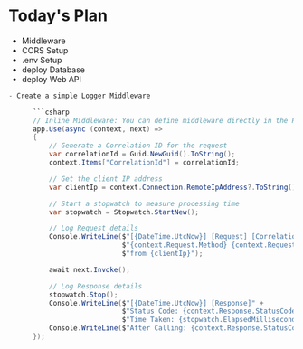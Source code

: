 # Today's Plan

- Middleware
- CORS Setup
- .env Setup
- deploy Database
- deploy Web API

````csharp
- Create a simple Logger Middleware

      ```csharp
      // Inline Middleware: You can define middleware directly in the Program.cs or Startup.cs file using lambda expressions.
      app.Use(async (context, next) =>
      {
          // Generate a Correlation ID for the request
          var correlationId = Guid.NewGuid().ToString();
          context.Items["CorrelationId"] = correlationId;

          // Get the client IP address
          var clientIp = context.Connection.RemoteIpAddress?.ToString();

          // Start a stopwatch to measure processing time
          var stopwatch = Stopwatch.StartNew();

          // Log Request details
          Console.WriteLine($"[{DateTime.UtcNow}] [Request] [CorrelationId: {correlationId}] " +
                            $"{context.Request.Method} {context.Request.Path}{context.Request.QueryString} " +
                            $"from {clientIp}");

          await next.Invoke();

          // Log Response details
          stopwatch.Stop();
          Console.WriteLine($"[{DateTime.UtcNow}] [Response]" +
                            $"Status Code: {context.Response.StatusCode}, " +
                            $"Time Taken: {stopwatch.ElapsedMilliseconds} ms");
          Console.WriteLine($"After Calling: {context.Response.StatusCode}");
      });

````
